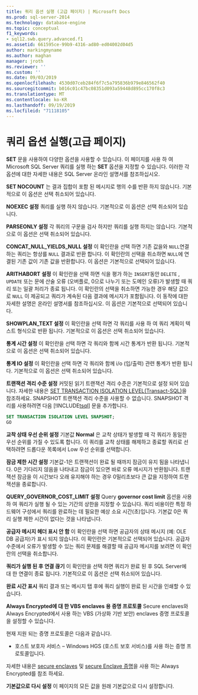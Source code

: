 ```yaml
---
title: 쿼리 옵션 실행 (고급 페이지) | Microsoft Docs
ms.prod: sql-server-2014
ms.technology: database-engine
ms.topic: conceptual
f1_keywords:
- sql12.swb.query.advanced.f1
ms.assetid: 661595ce-99b9-4316-ad80-ed04002d04d5
author: markingmyname
ms.author: maghan
manager: jroth
ms.reviewer: ''
ms.custom: ''
ms.date: 09/03/2019
ms.openlocfilehash: 4530d07ceb284f6f7c5a795836b979e846562f40
ms.sourcegitcommit: b016c01c47bc08351d093a59448d895cc170f8c3
ms.translationtype: MT
ms.contentlocale: ko-KR
ms.lasthandoff: 09/19/2019
ms.locfileid: "71118105"
---
```

# <a name="query-options-execution-advanced-page"></a>쿼리 옵션 실행(고급 페이지)

  **SET** 문을 사용하여 다양한 옵션을 사용할 수 있습니다. 이 페이지를 사용 하 여 Microsoft SQL Server 쿼리를 실행 하는 **SET** 옵션을 지정할 수 있습니다. 이러한 각 옵션에 대한 자세한 내용은 SQL Server 온라인 설명서를 참조하십시오.
  
**SET NOCOUNT** 는 결과 집합이 포함 된 메시지로 행의 수를 반환 하지 않습니다. 기본적으로 이 옵션은 선택 취소되어 있습니다.

**NOEXEC 설정** 쿼리를 실행 하지 않습니다. 기본적으로 이 옵션은 선택 취소되어 있습니다.

**PARSEONLY 설정** 각 쿼리의 구문을 검사 하지만 쿼리를 실행 하지는 않습니다. 기본적으로 이 옵션은 선택 취소되어 있습니다.  

**CONCAT_NULL_YIELDS_NULL 설정** 이 확인란을 선택 하면 기존 값을와 `NULL`연결 하는 쿼리는 항상를 `NULL` 결과로 반환 합니다. 이 확인란의 선택을 취소하면 `NULL`에 연결된 기존 값이 기존 값을 반환합니다. 이 옵션은 기본적으로 선택되어 있습니다.

**ARITHABORT 설정** 이 확인란을 선택 하면 식을 평가 하는 `INSERT`동안 `DELETE` , `UPDATE` 또는 문에 산술 오류 (오버플로, 0으로 나누기 또는 도메인 오류)가 발생할 때 쿼리 또는 일괄 처리가 종료 됩니다. 이 확인란의 선택을 취소하면 가능한 경우 해당 값으로 `NULL` 이 제공되고 쿼리가 계속된 다음 결과에 메시지가 포함됩니다. 이 동작에 대한 자세한 설명은 온라인 설명서를 참조하십시오. 이 옵션은 기본적으로 선택되어 있습니다.
  
**SHOWPLAN_TEXT 설정** 이 확인란을 선택 하면 각 쿼리를 사용 하 여 쿼리 계획이 텍스트 형식으로 반환 됩니다. 기본적으로 이 옵션은 선택 취소되어 있습니다.
  
**통계 시간 설정** 이 확인란을 선택 하면 각 쿼리와 함께 시간 통계가 반환 됩니다. 기본적으로 이 옵션은 선택 취소되어 있습니다.
  
**통계 IO 설정** 이 확인란을 선택 하면 각 쿼리와 함께 i/o (입/출력) 관련 통계가 반환 됩니다. 기본적으로 이 옵션은 선택 취소되어 있습니다.
  
**트랜잭션 격리 수준 설정** 커밋된 읽기 트랜잭션 격리 수준은 기본적으로 설정 되어 있습니다. 자세한 내용은 [SET TRANSACTION ISOLATION LEVEL&#40;Transact-SQL&#41;](/sql/t-sql/statements/set-transaction-isolation-level-transact-sql)을 참조하세요. SNAPSHOT 트랜잭션 격리 수준을 사용할 수 없습니다. SNAPSHOT 격리를 사용하려면 다음 [!INCLUDE[tsql](../includes/tsql-md.md)] 문을 추가합니다.
  
  ```sql
  SET TRANSACTION ISOLATION LEVEL SNAPSHOT;
  GO
  ```

**교착 상태 우선 순위 설정** 기본값 **Normal** 은 교착 상태가 발생할 때 각 쿼리가 동일한 우선 순위를 가질 수 있도록 합니다. 이 쿼리를 교착 상태를 해제하고 종료할 쿼리로 선택하려면 드롭다운 목록에서 Low 우선 순위를 선택합니다.

**잠금 제한 시간 설정** 기본값-1은 트랜잭션이 완료 될 때까지 잠금이 유지 됨을 나타냅니다. 0은 기다리지 않음을 나타내고 잠금이 있으면 바로 오류 메시지가 반환됩니다. 트랜잭션 잠금을 이 시간보다 오래 유지해야 하는 경우 0밀리초보다 큰 값을 지정하여 트랜잭션을 종료합니다.

**QUERY_GOVERNOR_COST_LIMIT 설정** Query **governor cost limit** 옵션을 사용 하 여 쿼리가 실행 될 수 있는 기간의 상한을 지정할 수 있습니다. 쿼리 비용이란 특정 하드웨어 구성에서 쿼리를 완료하는 데 필요한 예상 소요 시간(초)입니다. 기본값 0은 쿼리 실행 제한 시간이 없다는 것을 나타냅니다.

**공급자 메시지 헤더 표시 안 함** 이 확인란을 선택 하면 공급자의 상태 메시지 (예: OLE DB 공급자)가 표시 되지 않습니다. 이 확인란은 기본적으로 선택되어 있습니다. 공급자 수준에서 오류가 발생할 수 있는 쿼리 문제를 해결할 때 공급자 메시지를 보려면 이 확인란의 선택을 취소합니다.

**쿼리가 실행 된 후 연결 끊기** 이 확인란을 선택 하면 쿼리가 완료 된 후 SQL Server에 대 한 연결이 종료 됩니다. 기본적으로 이 옵션은 선택 취소되어 있습니다.

**완료 시간 표시** 쿼리 결과 또는 메시지 탭 후에 쿼리 실행이 완료 된 시간을 인쇄할 수 있습니다.

**Always Encrypted에 대 한 VBS enclaves 용 증명 프로토콜** Secure enclaves와 Always Encrypted에서 사용 하는 VBS (가상화 기반 보안) enclaves 증명 프로토콜을 설정할 수 있습니다. 

  현재 지원 되는 증명 프로토콜은 다음과 같습니다.

  * 호스트 보호자 서비스 – Windows HGS (호스트 보호 서비스)를 사용 하는 증명 프로토콜입니다.

자세한 내용은 [secure enclaves](https://docs.microsoft.com/sql/relational-databases/security/encryption/always-encrypted-enclaves?view=sqlallproducts-allversions) 및 [secure Enclave 증명](https://docs.microsoft.com/sql/relational-databases/security/encryption/always-encrypted-enclaves?view=sqlallproducts-allversions#secure-enclave-attestation)을 사용 하는 Always Encrypted를 참조 하세요.

**기본값으로 다시 설정** 이 페이지의 모든 값을 원래 기본값으로 다시 설정합니다.
